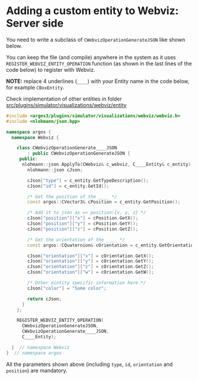 # Adding a custom entity to Webviz: Server side

You need to write a subclass of `CWebvizOperationGenerateJSON` like shown below.

You can keep the file (and compile) anywhere in the system as it uses `REGISTER_WEBVIZ_ENTITY_OPERATION` function (as shown in the last lines of the code below) to register with Webviz.

**NOTE:** replace 4 underlines (`____`) with your Entity name in the code below, for example `CBoxEntity`.

Check implementation of other entities in folder [src/plugins/simulator/visualizations/webviz/entity](../src/plugins/simulator/visualizations/webviz/entity)


```cpp
#include <argos3/plugins/simulator/visualizations/webviz/webviz.h>
#include <nlohmann/json.hpp>

namespace argos {
  namespace Webviz {

    class CWebvizOperationGenerate____JSON
        : public CWebvizOperationGenerateJSON {
     public:
      nlohmann::json ApplyTo(CWebviz& c_webviz, C____Entity& c_entity) {
        nlohmann::json cJson;

        cJson["type"] = c_entity.GetTypeDescription();
        cJson["id"] = c_entity.GetId();

        /* Get the position of the ____ */
        const argos::CVector3& cPosition = c_entity.GetPosition();

        /* Add it to json as => position:{x, y, z} */
        cJson["position"]["x"] = cPosition.GetX();
        cJson["position"]["y"] = cPosition.GetY();
        cJson["position"]["z"] = cPosition.GetZ();

        /* Get the orientation of the ____ */
        const argos::CQuaternion& cOrientation = c_entity.GetOrientation();

        cJson["orientation"]["x"] = cOrientation.GetX();
        cJson["orientation"]["y"] = cOrientation.GetY();
        cJson["orientation"]["z"] = cOrientation.GetZ();
        cJson["orientation"]["w"] = cOrientation.GetW();

        /* Other eintity specific information here */
        cJson["color"] = "Some color";

        return cJson;
      }
    };

    REGISTER_WEBVIZ_ENTITY_OPERATION(
      CWebvizOperationGenerateJSON,
      CWebvizOperationGenerate____JSON,
      C____Entity);

  }  // namespace Webviz
}  // namespace argos
```

All the parameters shown above (including `type`, `id`, `orientation` and `position`) are mandatory.

